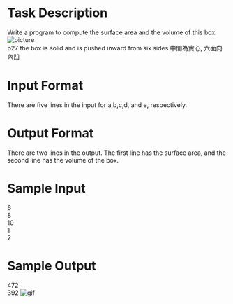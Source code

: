 # Task Description
Write a program to compute the surface area and the volume of this box.<br>
![picture](https://github.com/WjrHyl/judge-irl/blob/main/Basic%20IO%20and%20Arithmetic/27.%20Surface%20Area%20and%20Volume%20of%20a%20Box/p27.png)<br>
p27 the box is solid and is pushed inward from six sides 中間為實心, 六面向內凹
# Input Format
There are five lines in the input for a,b,c,d, and e, respectively.
# Output Format
There are two lines in the output. The first line has the surface area, and the second line has the volume of the box.
# Sample Input
6\
8\
10\
1\
2
# Sample Output
472\
392
![gif](https://github.com/WjrHyl/judge-girl/blob/main/Basic%20IO%20and%20Arithmetic/27.%20Surface%20Area%20and%20Volume%20of%20a%20Box/p27.gif)
